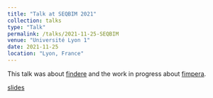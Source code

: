 ```yaml
---
title: "Talk at SEQBIM 2021"
collection: talks
type: "Talk"
permalink: /talks/2021-11-25-SEQBIM
venue: "Université Lyon 1"
date: 2021-11-25
location: "Lyon, France"
---
```


This talk was about [findere](https://lrobidou.github.io/publications/2021-10-04-findere/) and the work in progress about [fimpera](https://lrobidou.github.io/publications/2023-05-17-fimpera/).

[slides](https://seqbim.cnrs.fr/wp-content/uploads/2021/12/Lucas_Robidou.pdf)